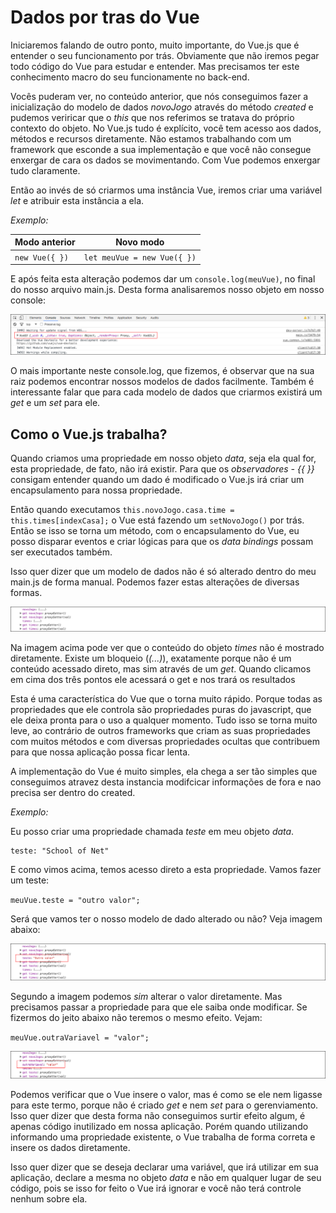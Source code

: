 # Dados por tras do Vue

Iniciaremos falando de outro ponto, muito importante, do Vue.js que é entender o seu funcionamento por trás. Obviamente que não iremos pegar todo código do Vue para estudar e entender. Mas precisamos ter este conhecimento macro do seu funcionamente no back-end.

Vocês puderam ver, no conteúdo anterior, que nós conseguimos fazer a inicialização do modelo de dados *novoJogo* através do método *created* e pudemos veriricar que o *this* que nos referimos se tratava do próprio contexto do objeto. No Vue.js tudo é explícito, você tem acesso aos dados, métodos e recursos diretamente. Não estamos trabalhando com um framework que esconde a sua implementação e que você não consegue enxergar de cara os dados se movimentando. Com Vue podemos enxergar tudo claramente.

Então ao invés de só criarmos uma instância Vue, iremos criar uma variável *let* e atribuir esta instância a ela.

*Exemplo:*

Modo anterior | Novo modo
-------------------- | ----------------
`new Vue({ })` | `let meuVue = new Vue({ })`

E após feita esta alteração podemos dar um `console.log(meuVue)`, no final do nosso arquivo main.js. Desta forma analisaremos nosso objeto em nosso console:

![Objeto meuVue console](./images/objeto-meuVue.png "Objeto meuVue console")

O mais importante neste console.log, que fizemos, é observar que na sua raiz podemos encontrar nossos modelos de dados facilmente. Também é interessante falar que para cada modelo de dados que criarmos existirá um *get* e um *set* para ele.

## Como o Vue.js trabalha?

Quando criamos uma propriedade em nosso objeto *data*, seja ela qual for, esta propriedade, de fato, não irá existir. Para que os *observadores - {{ }}* consigam entender quando um dado é modificado o Vue.js irá criar um encapsulamento para nossa propriedade.

Então quando executamos `this.novoJogo.casa.time = this.times[indexCasa];` o Vue está fazendo um `setNovoJogo()` por trás. Então se isso se torna um método, com o encapsulamento do Vue, eu posso disparar eventos e criar lógicas para que os *data bindings* possam ser executados também.

Isso quer dizer que um modelo de dados não é só alterado dentro do meu main.js de forma manual. Podemos fazer estas alterações de diversas formas.

![Objeto meuVue get](./images/objeto-meuVue-get.png "Objeto meuVue get")

Na imagem acima pode ver que o conteúdo do objeto *times* não é mostrado diretamente. Existe um bloqueio (*(...)*), exatamente porque não é um conteúdo acessado direto, mas sim através de um *get*. Quando clicamos em cima dos três pontos ele acessará o get e nos trará os resultados

Esta é uma característica do Vue que o torna muito rápido. Porque todas as propriedades que ele controla são propriedades puras do javascript, que ele deixa pronta para o uso a qualquer momento. Tudo isso se torna muito leve, ao contrário de outros frameworks que criam as suas propriedades com muitos métodos e com diversas propriedades ocultas que contribuem para que nossa aplicação possa ficar lenta.

A implementação do Vue é muito simples, ela chega a ser tão simples que conseguimos atravez desta instancia modifcicar informações de fora e nao precisa ser dentro do created.

*Exemplo:*

Eu posso criar uma propriedade chamada *teste* em meu objeto *data*.

```
teste: "School of Net"
```

E como vimos acima, temos acesso direto a esta propriedade. Vamos fazer um teste:

`meuVue.teste = "outro valor";`

Será que vamos ter o nosso modelo de dado alterado ou não? Veja imagem abaixo:

![Objeto meuVue teste](./images/objeto-meuVue-teste.png "Objeto meuVue teste")

Segundo a imagem podemos *sim* alterar o valor diretamente. Mas precisamos passar a propriedade para que ele saiba onde modificar. Se fizermos do jeito abaixo não teremos o mesmo efeito. Vejam:

`meuVue.outraVariavel = "valor";`

![Objeto meuVue outraVariavel](./images/objeto-meuVue-outravariavel.png "Objeto meuVue outraVariavel")

Podemos verificar que o Vue insere o valor, mas é como se ele nem ligasse para este termo, porque não é criado *get* e nem *set* para o gerenviamento. Isso quer dizer que desta forma não conseguimos surtir efeito algum, é apenas código inutilizado em nossa aplicação. Porém quando utilizando informando uma propriedade existente, o Vue trabalha de forma correta e insere os dados diretamente.

Isso quer dizer que se deseja declarar uma variável, que irá utilizar em sua aplicação, declare a mesma no objeto *data* e não em qualquer lugar de seu código, pois se isso for feito o Vue irá ignorar e você não terá controle nenhum sobre ela.

